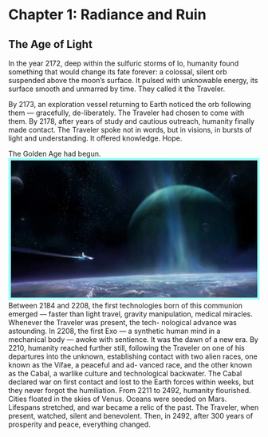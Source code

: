 # Chapter 1: Radiance and Ruin

## The Age of Light

In the year 2172, deep within the sulfuric storms of Io, humanity found something that would change its fate forever: a colossal, silent orb suspended above the moon’s surface. It pulsed
with unknowable energy, its surface smooth and unmarred by time. They called it the Traveler.

By 2173, an exploration vessel returning to Earth noticed the orb following them — gracefully, de-liberately. The Traveler had chosen to come with them. By 2178, after years of study and cautious
outreach, humanity finally made contact. The Traveler spoke not in words, but in visions, in bursts of light and understanding. It offered knowledge. Hope.

The Golden Age had begun.
![The Traveler above Io](./chapter1-1.png)
Between 2184 and 2208, the first technologies born of this communion emerged — faster than light travel, gravity manipulation, medical miracles. Whenever the Traveler was present, the tech-
nological advance was astounding. In 2208, the first Exo — a synthetic human mind in a mechanical body — awoke with sentience. It was the dawn of a new era.
By 2210, humanity reached further still, following the Traveler on one of his departures into the unknown, establishing contact with two alien races, one known as the Vifae, a peaceful and ad-
vanced race, and the other known as the Cabal, a warlike culture and technological backwater. The Cabal declared war on first contact and lost to the Earth forces within weeks, but they never forgot
the humiliation. From 2211 to 2492, humanity flourished. Cities floated in the skies of Venus. Oceans were seeded on Mars. Lifespans stretched, and war became a relic of the past. The Traveler, when present, watched, silent and benevolent.
Then, in 2492, after 300 years of prosperity and peace, everything changed.
